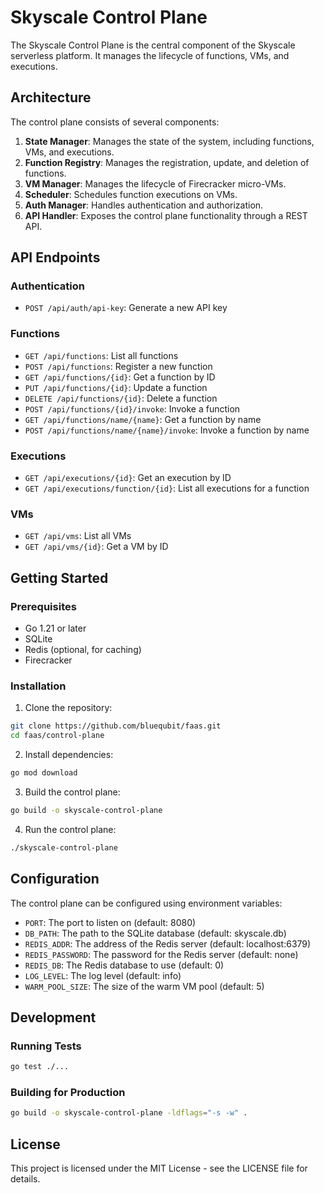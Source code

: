 # Skyscale Control Plane

The Skyscale Control Plane is the central component of the Skyscale serverless platform. It manages the lifecycle of functions, VMs, and executions.

## Architecture

The control plane consists of several components:

1. **State Manager**: Manages the state of the system, including functions, VMs, and executions.
2. **Function Registry**: Manages the registration, update, and deletion of functions.
3. **VM Manager**: Manages the lifecycle of Firecracker micro-VMs.
4. **Scheduler**: Schedules function executions on VMs.
5. **Auth Manager**: Handles authentication and authorization.
6. **API Handler**: Exposes the control plane functionality through a REST API.

## API Endpoints

### Authentication

- `POST /api/auth/api-key`: Generate a new API key

### Functions

- `GET /api/functions`: List all functions
- `POST /api/functions`: Register a new function
- `GET /api/functions/{id}`: Get a function by ID
- `PUT /api/functions/{id}`: Update a function
- `DELETE /api/functions/{id}`: Delete a function
- `POST /api/functions/{id}/invoke`: Invoke a function
- `GET /api/functions/name/{name}`: Get a function by name
- `POST /api/functions/name/{name}/invoke`: Invoke a function by name

### Executions

- `GET /api/executions/{id}`: Get an execution by ID
- `GET /api/executions/function/{id}`: List all executions for a function

### VMs

- `GET /api/vms`: List all VMs
- `GET /api/vms/{id}`: Get a VM by ID

## Getting Started

### Prerequisites

- Go 1.21 or later
- SQLite
- Redis (optional, for caching)
- Firecracker

### Installation

1. Clone the repository:

```bash
git clone https://github.com/bluequbit/faas.git
cd faas/control-plane
```

2. Install dependencies:

```bash
go mod download
```

3. Build the control plane:

```bash
go build -o skyscale-control-plane
```

4. Run the control plane:

```bash
./skyscale-control-plane
```

## Configuration

The control plane can be configured using environment variables:

- `PORT`: The port to listen on (default: 8080)
- `DB_PATH`: The path to the SQLite database (default: skyscale.db)
- `REDIS_ADDR`: The address of the Redis server (default: localhost:6379)
- `REDIS_PASSWORD`: The password for the Redis server (default: none)
- `REDIS_DB`: The Redis database to use (default: 0)
- `LOG_LEVEL`: The log level (default: info)
- `WARM_POOL_SIZE`: The size of the warm VM pool (default: 5)

## Development

### Running Tests

```bash
go test ./...
```

### Building for Production

```bash
go build -o skyscale-control-plane -ldflags="-s -w" .
```

## License

This project is licensed under the MIT License - see the LICENSE file for details. 